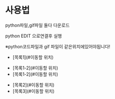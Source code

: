 # 사용법

python파일,gif파일 둘다 다운로드

python EDIT 으로연결후 실행

※python코드파일과 gif 파일이 같은위치에있어야됩니다!

* [목록1](#이동할 위치)
- [목록1-2](#이동할 위치)
- [목록1-2](#이동할 위치)
* [목록2](#이동할 위치)
* [목록3](#이동할 위치)
